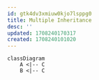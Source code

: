 ```yaml
---
id: gtk4dv3xmiuw0kjo7lsppg0
title: Multiple Inheritance
desc: ''
updated: 1708240170317
created: 1708240101020
---
```


```mermaid
classDiagram
    A <|-- C
    B <|-- C
```